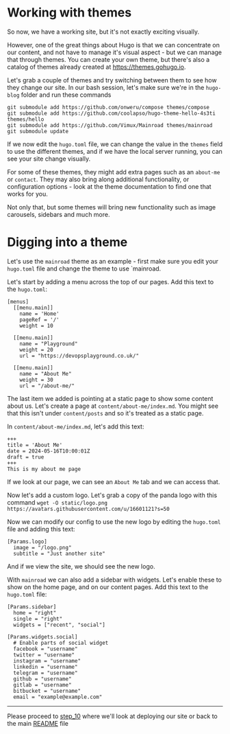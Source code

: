 # Working with themes

So now, we have a working site, but it's not exactly exciting visually.

However, one of the great things about Hugo is that we can concentrate on our content, 
and not have to manage it's visual aspect - but we can manage that through themes.
You can create your own theme, but there's also a catalog of themes already created at
https://themes.gohugo.io.

Let's grab a couple of themes and try switching between them to see how they change 
our site. In our bash session, let's make sure we're in the `hugo-blog` folder and run 
these commands 

```
git submodule add https://github.com/onweru/compose themes/compose
git submodule add https://github.com/coolapso/hugo-theme-hello-4s3ti themes/hello
git submodule add https://github.com/Vimux/Mainroad themes/mainroad
git submodule update
```

If we now edit the `hugo.toml` file, we can change the value in the `themes` field to
use the different themes, and if we have the local server running, you can see your
site change visually.

For some of these themes, they might add extra pages such as an `about-me` or `contact`. They
may also bring along additional functionality, or configuration options - look at the
theme documentation to find one that works for you.

Not only that, but some themes will bring new functionality such as image carousels, sidebars
and much more.

# Digging into a theme
Let's use the `mainroad` theme as an example - first make sure you edit your `hugo.toml` file and
change the theme to use `mainroad.

Let's start by adding a menu across the top of our pages. Add this text to the `hugo.toml`:

```
[menus]
  [[menu.main]]
    name = 'Home'
    pageRef = '/'
    weight = 10

  [[menu.main]]
    name = "Playground"
    weight = 20
    url = "https://devopsplayground.co.uk/"

  [[menu.main]]
    name = "About Me"
    weight = 30
    url = "/about-me/"  

```


The last item we added is pointing at a static page to show some content about us. Let's create
a page at `content/about-me/index.md`. You might see that this isn't under `content/posts` and so
it's treated as a static page.

In `content/about-me/index.md`, let's add this text:
```
+++
title = 'About Me'
date = 2024-05-16T10:00:01Z
draft = true
+++
This is my about me page
```

If we look at our page, we can see an `About Me` tab and we can access that.

Now let's add a custom logo. Let's grab a copy of the panda logo with this command
`wget -O static/logo.png https://avatars.githubusercontent.com/u/16601121?s=50`

Now we can modify our config to use the new logo by editing the `hugo.toml` file and adding
this text:

```
[Params.logo]
  image = "/logo.png"
  subtitle = "Just another site"
```

And if we view the site, we should see the new logo.

With `mainroad` we can also add a sidebar with widgets. Let's enable these to show on
the home page, and on our content pages. Add this text to the `hugo.toml`
file:

```
[Params.sidebar]
  home = "right"
  single = "right"
  widgets = ["recent", "social"]

[Params.widgets.social]
  # Enable parts of social widget
  facebook = "username"
  twitter = "username"
  instagram = "username"
  linkedin = "username"
  telegram = "username"
  github = "username"
  gitlab = "username"
  bitbucket = "username"
  email = "example@example.com"
```

---
Please proceed to [step_10](../step_10/README.md) where we'll look at deploying our site or
back to the main [README](../../README.md) file